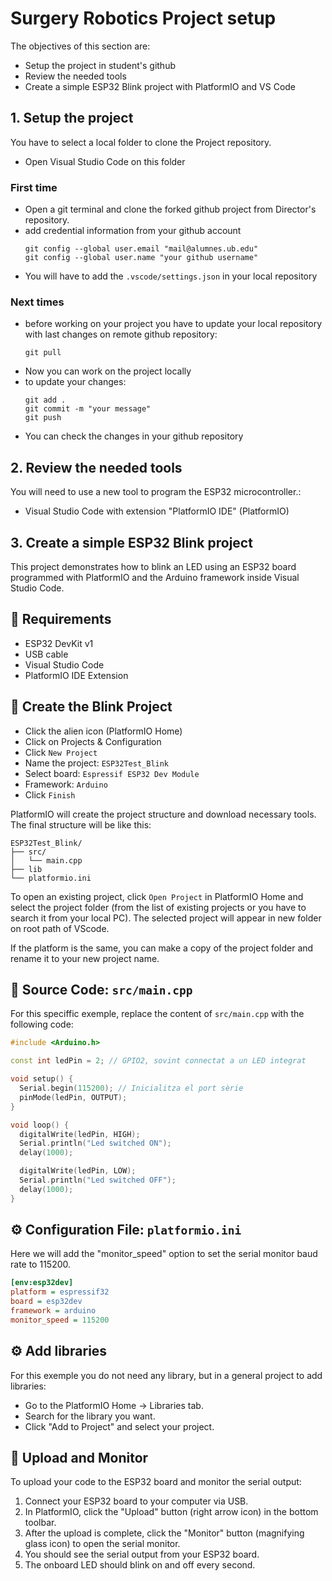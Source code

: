 # **Surgery Robotics Project setup**

The objectives of this section are:
- Setup the project in student's github
- Review the needed tools
- Create a simple ESP32 Blink project with PlatformIO and VS Code

## **1. Setup the project**

You have to select a local folder to clone the Project repository. 
- Open Visual Studio Code on this folder

### First time
- Open a git terminal and clone the forked github project from Director's repository.
- add credential information from your github account
  ````shell
  git config --global user.email "mail@alumnes.ub.edu" 
  git config --global user.name "your github username"
  ````
- You will have to add the `.vscode/settings.json` in your local repository

### Next times
- before working on your project you have to update your local repository with last changes on remote github repository:
  ````shell
  git pull
  ````
- Now you can work on the project locally
- to update your changes:
  ````shell
  git add .
  git commit -m "your message"
  git push
  ````
- You can check the changes in your github repository

## **2. Review the needed tools**

You will need to use a new tool to program the ESP32 microcontroller.:
- Visual Studio Code with extension "PlatformIO IDE" (PlatformIO)


## **3. Create a simple ESP32 Blink project**

This project demonstrates how to blink an LED using an ESP32 board programmed with PlatformIO and the Arduino framework inside Visual Studio Code.

## 🧰 Requirements

- ESP32 DevKit v1
- USB cable
- Visual Studio Code
- PlatformIO IDE Extension

## 🚀 Create the Blink Project

- Click the alien icon (PlatformIO Home)
- Click on Projects & Configuration
- Click `New Project`
- Name the project: `ESP32Test_Blink`
- Select board: `Espressif ESP32 Dev Module`
- Framework: `Arduino`
- Click `Finish`

PlatformIO will create the project structure and download necessary tools.
The final structure will be like this:

```
ESP32Test_Blink/
├── src/
│   └── main.cpp
├── lib
└── platformio.ini
```

To open an existing project, click `Open Project` in PlatformIO Home and select the project folder (from the list of existing projects or you have to search it from your local PC). The selected project will appear in new folder on root path of VScode.

If the platform is the same, you can make a copy of the project folder and rename it to your new project name.

## 🧾 Source Code: `src/main.cpp`

For this speciffic exemple, replace the content of `src/main.cpp` with the following code:
```cpp
#include <Arduino.h>

const int ledPin = 2; // GPIO2, sovint connectat a un LED integrat

void setup() {
  Serial.begin(115200); // Inicialitza el port sèrie
  pinMode(ledPin, OUTPUT);
}

void loop() {
  digitalWrite(ledPin, HIGH);
  Serial.println("Led switched ON");
  delay(1000);

  digitalWrite(ledPin, LOW);
  Serial.println("Led switched OFF");
  delay(1000);
}
```

## ⚙️ Configuration File: `platformio.ini`
Here we will add the "monitor_speed" option to set the serial monitor baud rate to 115200.

```ini
[env:esp32dev]
platform = espressif32
board = esp32dev
framework = arduino
monitor_speed = 115200
```

## ⚙️ Add libraries

For this exemple you do not need any library, but in a general project to add libraries:

- Go to the PlatformIO Home → Libraries tab.
- Search for the library you want.
- Click "Add to Project" and select your project.

## 🚀 Upload and Monitor

To upload your code to the ESP32 board and monitor the serial output:

1. Connect your ESP32 board to your computer via USB.
2. In PlatformIO, click the "Upload" button (right arrow icon) in the bottom toolbar.
3. After the upload is complete, click the "Monitor" button (magnifying glass icon) to open the serial monitor.
4. You should see the serial output from your ESP32 board.
5. The onboard LED should blink on and off every second.